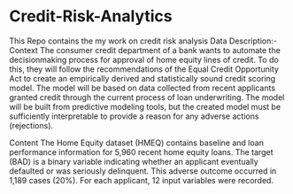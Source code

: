 # Credit-Risk-Analytics
This Repo contains the my work on credit risk analysis
Data Description:-
Context
The consumer credit department of a bank wants to automate the decisionmaking process for approval of home equity lines of credit. To do this, they will follow the recommendations of the Equal Credit Opportunity Act to create an empirically derived and statistically sound credit scoring model. The model will be based on data collected from recent applicants granted credit through the current process of loan underwriting. The model will be built from predictive modeling tools, but the created model must be sufficiently interpretable to provide a reason for any adverse actions (rejections).

Content
The Home Equity dataset (HMEQ) contains baseline and loan performance information for 5,960 recent home equity loans. The target (BAD) is a binary variable indicating whether an applicant eventually defaulted or was seriously delinquent. This adverse outcome occurred in 1,189 cases (20%). For each applicant, 12 input variables were recorded.
